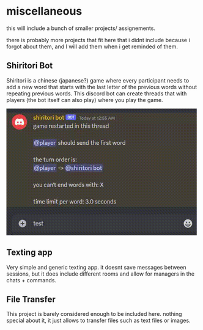 # miscellaneous
this will include a bunch of smaller projects/ assignements.

there is probably more projects that fit here that i didnt include because i forgot about them, and I will add them when i get reminded of them.

## Shiritori Bot

Shiritori is a chinese (japanese?) game where every participant needs to add a new word that starts with the last letter of the previous words without repeating previous words.
This discord bot can create threads that with players (the bot itself can also play) where you play the game.

![game in progress](readme/gf1.gif)

## Texting app

Very simple and generic texting app. it doesnt save messages between sessions, but it does include different rooms and allow for managers in the chats + commands.


## File Transfer

This project is barely considered enough to be included here. nothing special about it, it just allows to transfer files such as text files or images.
